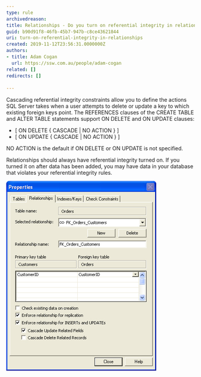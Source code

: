 ```yaml
---
type: rule
archivedreason: 
title: Relationships - Do you turn on referential integrity in relationships?
guid: b90d91f8-46fb-45b7-947b-c8ce43621844
uri: turn-on-referential-integrity-in-relationships
created: 2019-11-12T23:56:31.0000000Z
authors:
- title: Adam Cogan
  url: https://ssw.com.au/people/adam-cogan
related: []
redirects: []

---
```


Cascading referential integrity constraints allow you to define the actions SQL Server takes when a user attempts to delete or update a key to which existing foreign keys point. The REFERENCES clauses of the CREATE TABLE and ALTER TABLE statements support ON DELETE and ON UPDATE clauses:

* [ ON DELETE { CASCADE | NO ACTION } ]
* [ ON UPDATE { CASCADE | NO ACTION } ]


NO ACTION is the default if ON DELETE or ON UPDATE is not specified.

<!--endintro-->

Relationships should always have referential integrity turned on. If you turned it on after data has been added, you may have data in your database that violates your referential integrity rules.

![Figure: Recommended referential integrity constraints](ReferentialIntegrityCheck.jpg)
